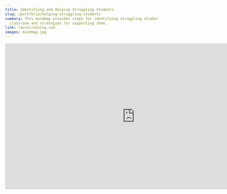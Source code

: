 ```yaml
---
title: Identifying and Helping Struggling Students
slug: /portfolio/helping-struggling-students
summary: This mindmap provides steps for identifying struggling students in the
  classroom and strategies for supporting them.
link: laurelronning.com
images: mindmap.jpg
---
```

<iframe width='853' height='480' src='https://embed.coggle.it/diagram/W_zNQck8lzpK2xno/a0da9e147529ceabefe4cffa077730550c48447b014e4a98668080e3b9808b60' frameborder='0' allowfullscreen></iframe>